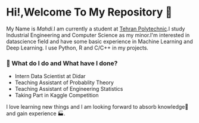 # Hi!,Welcome To My Repository  👋

My Name is _Mahdi_.I am currently a student at [Tehran Polytechnic](https://aut.ac.ir/en).I study Industrial Engineering and Computer Science as my minor.I'm interested in datascience field and have some basic experience in Machine Learning and Deep Learning. I use Python, R and C/C++ in my projects.

### 🌱 What do I do and What have I done? 

- Intern Data Scientist at Didar
- Teaching Assistant of Probablity Theory
- Teaching Assistant of Engineering Statistics
- Taking Part in Kaggle Competition

I love learning new things and I am looking forward to absorb knowledge🧠 and gain experience 🏭.


<!---
MastersMasterM/MastersMasterM is a ✨ special ✨ repository because its `README.md` (this file) appears on your GitHub profile.
You can click the Preview link to take a look at your changes.
--->
